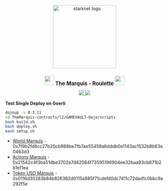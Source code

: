 <div align="center">
<img alt="starknet logo" src="https://github.com/Quantum3-Labs/TheMarquis-ui/blob/main/public/images/starknet-logo.png" width="200" >
  <h1 style="font-size: larger;">
    <img src="https://github.com/Quantum3-Labs/TheMarquis-ui/blob/main/public/images-game/100.png" width="30">
    <strong>The Marquis - Roulette</strong> 
    <img src="https://github.com/Quantum3-Labs/TheMarquis-ui/blob/main/public/images-game/100.png" width="30">
  </h1>

<a href="https://github.com/Quantum3-Labs/TheMarquis-contracts">
<img src="https://img.shields.io/badge/Overview The Marquis Contracts-red"
/>

</a>
<a href="">
<img src="https://img.shields.io/twitter/follow/TheMarquis?style=social"/>
</a>

</div>

**Test Single Deploy en Goerli**

```bash
dojoup -v 0.3.11
cd TheMarquis-contracts/l2/GAMEVAULT-Dojo/scripts
bash build.sh
bash deploy.sh
bash setup.sh
```

- [World Marquis](https://goerli.voyager.online/contract/0x7f9b2fd8cc27b20cb988be7fb7ae55459a6dddb0e1143ac1532b8b63e0463d3) - 0x7f9b2fd8cc27b20cb988be7fb7ae55459a6dddb0e1143ac1532b8b63e0463d3
- [Actions Marquis](https://goerli.voyager.online/contract/0x21542c4f3ba51dbe3702e7d42064f73595196904ee32baa93cb871b2b1e11ea) - 0x21542c4f3ba51dbe3702e7d42064f73595196904ee32baa93cb871b2b1e11ea
- [Token USD Marquis](https://goerli.voyager.online/contract/0x0116d30283b84b826382d0115a985f71cdefd0dc7411c72dad1c0bbc9a292f5e) - 0x0116d30283b84b826382d0115a985f71cdefd0dc7411c72dad1c0bbc9a292f5e

